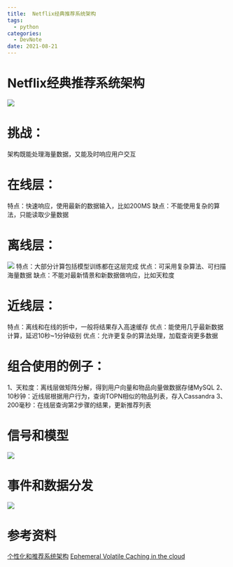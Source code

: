 ```yaml
---
title:  Netflix经典推荐系统架构
tags:
  - python
categories:
  - DevNote 
date: 2021-08-21
---
```

# Netflix经典推荐系统架构

![](https://cdn.jsdelivr.net/gh/jackerzz/jackerzz.github.io@ersion1.4/images/st/Netflix.png)
<!-- ![](/images/st/Netflix.png) -->

# 挑战：
架构既能处理海量数据，又能及时响应用户交互

# 在线层：
特点：快速响应，使用最新的数据输入，比如200MS
缺点：不能使用复杂的算法，只能读取少量数据

# 离线层：
<!-- ![](/images/st/Workoffline.png) -->
![](https://cdn.jsdelivr.net/gh/jackerzz/jackerzz.github.io@ersion1.4/images/st/Workoffline.png)
特点：大部分计算包括模型训练都在这层完成
优点：可采用复杂算法、可扫描海量数据
缺点：不能对最新情景和新数据做响应，比如天粒度


# 近线层：
特点：离线和在线的折中，一般将结果存入高速缓存
优点：能使用几乎最新数据计算，延迟10秒~1分钟级别
优点：允许更复杂的算法处理，加载查询更多数据

# 组合使用的例子：
1、天粒度：离线层做矩阵分解，得到用户向量和物品向量做数据存储MySQL
2、10秒钟：近线层根据用户行为，查询TOPN相似的物品列表，存入Cassandra
3、200毫秒：在线层查询第2步骤的结果，更新推荐列表

# 信号和模型
![](https://cdn.jsdelivr.net/gh/jackerzz/jackerzz.github.io@ersion1.4/images/st/Signalsandmodels.png)


# 事件和数据分发
![](https://cdn.jsdelivr.net/gh/jackerzz/jackerzz.github.io@ersion1.4/images/st/Eventanddatadistribution.png)

# 参考资料
[个性化和推荐系统架构](https://netflixtechblog.com/system-architectures-for-personalization-and-recommendation-e081aa94b5d8)
[Ephemeral Volatile Caching in the cloud](https://netflixtechblog.com/ephemeral-volatile-caching-in-the-cloud-8eba7b124589)